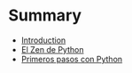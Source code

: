 # Summary

* [Introduction](README.md)
* [El Zen de Python](python-lenguaje-interpretado.md)
* [Primeros pasos con Python](primeros-pasos-con-python.md)

